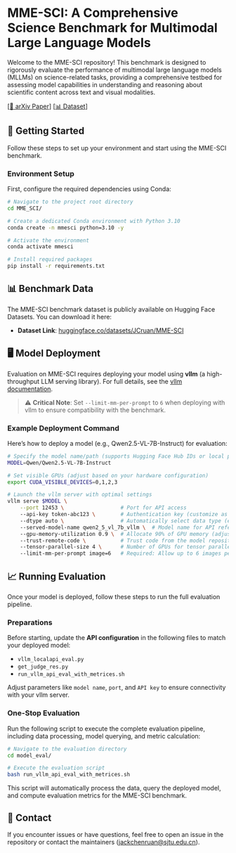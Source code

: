 # MME-SCI: A Comprehensive Science Benchmark for Multimodal Large Language Models

Welcome to the MME-SCI repository! This benchmark is designed to rigorously evaluate the performance of multimodal large language models (MLLMs) on science-related tasks, providing a comprehensive testbed for assessing model capabilities in understanding and reasoning about scientific content across text and visual modalities.

[[📖 arXiv Paper](https://arxiv.org/pdf/2508.13938)] [[📊 Dataset](https://huggingface.co/datasets/JCruan/MME-SCI)]

## 🚀 Getting Started

Follow these steps to set up your environment and start using the MME-SCI benchmark.

### Environment Setup

First, configure the required dependencies using Conda:

```bash
# Navigate to the project root directory
cd MME_SCI/

# Create a dedicated Conda environment with Python 3.10
conda create -n mmesci python=3.10 -y

# Activate the environment
conda activate mmesci

# Install required packages
pip install -r requirements.txt
```


## 📊 Benchmark Data

The MME-SCI benchmark dataset is publicly available on Hugging Face Datasets. You can download it here:

- **Dataset Link**: [huggingface.co/datasets/JCruan/MME-SCI](https://huggingface.co/datasets/JCruan/MME-SCI)


## 🖥️ Model Deployment

Evaluation on MME-SCI requires deploying your model using **vllm** (a high-throughput LLM serving library). For full details, see the [vllm documentation](https://github.com/vllm-project/vllm).

> ⚠️ **Critical Note**: Set `--limit-mm-per-prompt` to `6` when deploying with vllm to ensure compatibility with the benchmark.

### Example Deployment Command

Here’s how to deploy a model (e.g., Qwen2.5-VL-7B-Instruct) for evaluation:

```bash
# Specify the model name/path (supports Hugging Face Hub IDs or local paths)
MODEL=Qwen/Qwen2.5-VL-7B-Instruct

# Set visible GPUs (adjust based on your hardware configuration)
export CUDA_VISIBLE_DEVICES=0,1,2,3 

# Launch the vllm server with optimal settings
vllm serve $MODEL \
    --port 12453 \                  # Port for API access
    --api-key token-abc123 \        # Authentication key (customize as needed)
    --dtype auto \                  # Automatically select data type (e.g., float16, bfloat16)
    --served-model-name qwen2_5_vl_7b_vllm \  # Model name for API references
    --gpu-memory-utilization 0.9 \  # Allocate 90% of GPU memory (adjust for your setup)
    --trust-remote-code \           # Trust code from the model repository
    --tensor-parallel-size 4 \      # Number of GPUs for tensor parallelism
    --limit-mm-per-prompt image=6   # Required: Allow up to 6 images per prompt
```


## 📈 Running Evaluation

Once your model is deployed, follow these steps to run the full evaluation pipeline.

### Preparations

Before starting, update the **API configuration** in the following files to match your deployed model:
- `vllm_localapi_eval.py`
- `get_judge_res.py`
- `run_vllm_api_eval_with_metrices.sh`

Adjust parameters like `model name`, `port`, and `API key` to ensure connectivity with your vllm server.

### One-Stop Evaluation

Run the following script to execute the complete evaluation pipeline, including data processing, model querying, and metric calculation:

```bash
# Navigate to the evaluation directory
cd model_eval/

# Execute the evaluation script
bash run_vllm_api_eval_with_metrices.sh
```

This script will automatically process the data, query the deployed model, and compute evaluation metrics for the MME-SCI benchmark.

## 📧 Contact

If you encounter issues or have questions, feel free to open an issue in the repository or contact the maintainers (jackchenruan@sjtu.edu.cn).
